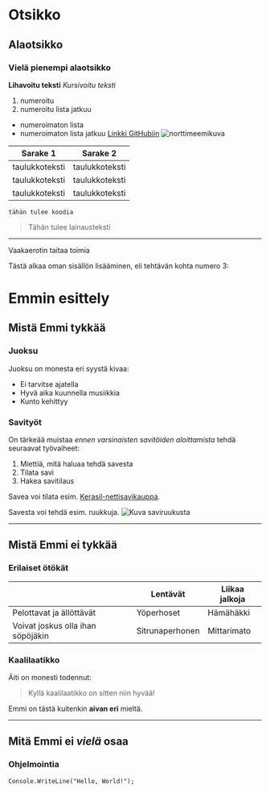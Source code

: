 # Otsikko
## Alaotsikko
### Vielä pienempi alaotsikko
**Lihavoitu teksti** 
*Kursivoitu teksti*
1. numeroitu
2. numeroitu lista jatkuu
- numeroimaton lista
- numeroimaton lista jatkuu
 [Linkki GitHubiin](https://github.com/torakkajanis/Oppims-repo2)
 ![norttimeemikuva](https://pbs.twimg.com/media/ChrcsJ9UgAEE4-q?format=jpg&name=900x900)

| Sarake 1 | Sarake 2 |
| ----------- | ----------- |
| taulukkoteksti | taulukkoteksti |
| taulukkoteksti | taulukkoteksti |
| taulukkoteksti | taulukkoteksti |

 
```tähän tulee koodia```

  >Tähän tulee lainausteksti
  
--- 
Vaakaerotin taitaa toimia

Tästä alkaa oman sisällön lisääminen, eli tehtävän kohta numero 3: 

# Emmin esittely
## Mistä Emmi tykkää
### Juoksu
Juoksu on monesta eri syystä kivaa:
- Ei tarvitse ajatella
- Hyvä aika kuunnella musiikkia
- Kunto kehittyy
### Savityöt
On tärkeää muistaa *ennen varsinaisten savitöiden aloittamista* tehdä seuraavat työvaiheet: 
1. Miettiä, mitä haluaa tehdä savesta
2. Tilata savi
3. Hakea savitilaus

Savea voi tilata esim. 
[Kerasil-nettisavikauppa](https://www.kerasil.fi/fi_FI).

Savesta voi tehdä esim. ruukkuja. 
![Kuva saviruukusta](https://cdn.s-cloud.fi/v1/w1024_q60/assets/dam-id/ElSWnnqtKltA5Ysf4GKpey.webp)

---

## Mistä Emmi **ei** tykkää
### Erilaiset ötökät
|  | Lentävät | Liikaa jalkoja | 
| ----------- | ----------- |----------- |
| Pelottavat ja ällöttävät | Yöperhoset |Hämähäkki
| Voivat joskus olla ihan söpöjäkin | Sitrunaperhonen | Mittarimato



### Kaalilaatikko
Äiti on monesti todennut:
>Kyllä kaalilaatikko on sitten niin hyvää! 

Emmi on tästä kuitenkin **aivan eri** mieltä. 

--- 

## Mitä Emmi ei *vielä* osaa
### Ohjelmointia
```Console.WriteLine("Hello, World!");```
